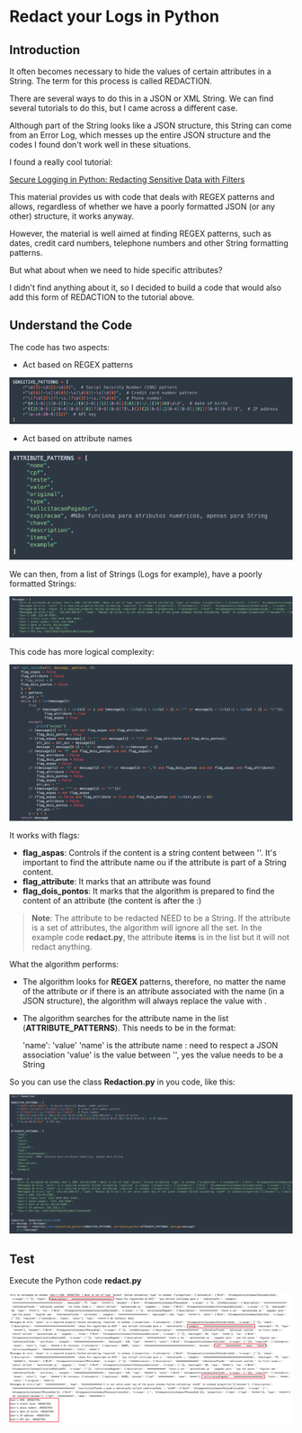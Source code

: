 # Redact your Logs in Python

## Introduction

It often becomes necessary to hide the values of certain attributes in a String. The term for this process is called REDACTION.

There are several ways to do this in a JSON or XML String. We can find several tutorials to do this, but I came across a different case.

Although part of the String looks like a JSON structure, this String can come from an Error Log, which messes up the entire JSON structure and the codes I found don't work well in these situations.

I found a really cool tutorial:

[Secure Logging in Python: Redacting Sensitive Data with Filters](https://levelup.gitconnected.com/secure-logging-in-python-redacting-sensitive-data-with-filters-d49bd401c53)

This material provides us with code that deals with REGEX patterns and allows, regardless of whether we have a poorly formatted JSON (or any other) structure, it works anyway.

However, the material is well aimed at finding REGEX patterns, such as dates, credit card numbers, telephone numbers and other String formatting patterns.

But what about when we need to hide specific attributes?

I didn't find anything about it, so I decided to build a code that would also add this form of REDACTION to the tutorial above.

## Understand the Code

The code has two aspects:

- Act based on REGEX patterns

![img.png](images/img.png)

- Act based on attribute names

![img_1.png](images/img_1.png)

We can then, from a list of Strings (Logs for example), have a poorly formatted Strings:

![img_2.png](images/img_2.png)

This code has more logical complexity:

![img.png](images/repl_value.png)

It works with flags:

- **flag_aspas**: Controls if the content is a string content between ''. It's important to find the attribute name ou if the attribute is part of a String content.
- **flag_attribute**: It marks that an attribute was found
- **flag_dois_pontos**: It marks that the algorithm is prepared to find the content of an attribute (the content is after the :)

>**Note**: The attribute to be redacted NEED to be a String. If the attribute is a set of attributes, the algorithm will ignore all the set. In the example code **redact.py**, the attribute **items** is in the list but it will not redact anything.

What the algorithm performs:

- The algorithm looks for **REGEX** patterns, therefore, no matter the name of the attribute or if there is an attribute associated with the name (in a JSON structure), the algorithm will always replace the value with **<REDACTED>**.
- The algorithm searches for the attribute name in the list (**ATTRIBUTE_PATTERNS**). This needs to be in the format:


    'name': 'value'
    'name' is the attribute name
    : need to respect a JSON association
    'value' is the value between '', yes the value needs to be a String


So you can use the class **Redaction.py** in you code, like this:

![img_3.png](images/img_3.png)

## Test

Execute the Python code **redact.py**

![img_4.png](images/img_4.png)

